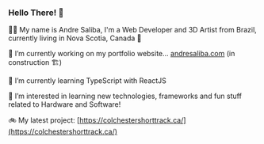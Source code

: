 ### Hello There! 👋

🙋‍♂️ My name is Andre Saliba, I'm a Web Developer and 3D Artist from Brazil, currently living in Nova Scotia, Canada 🍁

🔭 I’m currently working on my portfolio website... [andresaliba.com](http://andresaliba.com/) (in construction 🏗) 

🌱 I’m currently learning TypeScript with ReactJS

🤔 I’m interested in learning new technologies, frameworks and fun stuff related to Hardware and Software!

🚲 My latest project: [https://colchestershorttrack.ca/](https://colchestershorttrack.ca/)

<!--
**andresaliba/andresaliba** is a ✨ _special_ ✨ repository because its `README.md` (this file) appears on your GitHub profile.

Here are some ideas to get you started:

- 🔭 I’m currently working on ...
- 🌱 I’m currently learning ...
- 👯 I’m looking to collaborate on ...
- 🤔 I’m looking for help with ...
- 💬 Ask me about ...
- 📫 How to reach me: ...
- 😄 Pronouns: ...
- ⚡ Fun fact: ...
-->
